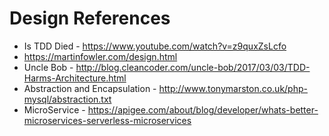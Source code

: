 # Design References

* Is TDD Died - https://www.youtube.com/watch?v=z9quxZsLcfo
* https://martinfowler.com/design.html
* Uncle Bob - http://blog.cleancoder.com/uncle-bob/2017/03/03/TDD-Harms-Architecture.html
* Abstraction and Encapsulation - http://www.tonymarston.co.uk/php-mysql/abstraction.txt
* MicroService - https://apigee.com/about/blog/developer/whats-better-microservices-serverless-microservices

